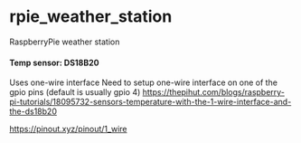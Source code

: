 # rpie_weather_station
RaspberryPie weather station

#### Temp sensor:  DS18B20
Uses one-wire interface
Need to setup one-wire interface on one of the gpio pins (default is usually gpio 4)
https://thepihut.com/blogs/raspberry-pi-tutorials/18095732-sensors-temperature-with-the-1-wire-interface-and-the-ds18b20

https://pinout.xyz/pinout/1_wire
